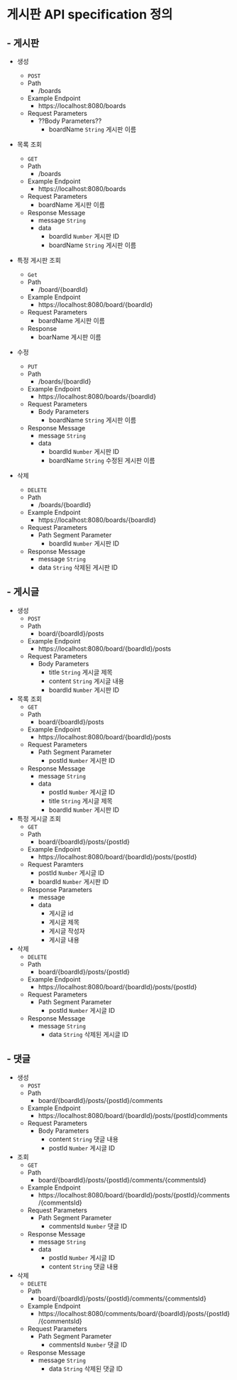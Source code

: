 # 게시판 API specification 정의
## - 게시판
- 생성
    - `POST`
    - Path
        - /boards
    - Example Endpoint
        - https://localhost:8080/boards
    - Request Parameters
        - ??Body Parameters??
            - boardName `String` 게시판 이름
- 목록 조회
    - `GET`
    - Path
        - /boards
    - Example Endpoint
        - https://localhost:8080/boards
    - Request Parameters
      - boardName 게시판 이름
  - Response Message
      - message `String`
      - data
          - boardId `Number` 게시판 ID
          - boardName `String` 게시판 이름
        
- 특정 게시판 조회
  - `Get`
  - Path
    - /board/{boardId}
  - Example Endpoint
      - https://localhost:8080/board/{boardId}
  - Request Parameters
    - boardName 게시판 이름
  - Response
    - boarName 게시판 이름
- 수정
    - `PUT`
    - Path
        - /boards/{boardId}
    - Example Endpoint
        - https://localhost:8080/boards/{boardId}
    - Request Parameters
        - Body Parameters
            - boardName `String` 게시판 이름
    - Response Message
      - message `String`
      - data 
        - boardId `Number` 게시판 ID
        - boardName `String` 수정된 게시판 이름
- 삭제
    - `DELETE`
    - Path
        - /boards/{boardId}
    - Example Endpoint
      - https://localhost:8080/boards/{boardId}
    - Request Parameters
        - Path Segment Parameter
            - boardId `Number` 게시판 ID
    - Response Message
        - message `String`
        - data `String` 삭제된 게시판 ID

## - 게시글
- 생성
    - `POST`
    - Path
        - board/{boardId}/posts
    - Example Endpoint
        - https://localhost:8080/board/{boardId}/posts
    - Request Parameters
        - Body Parameters
            - title `String` 게시글 제목
            - content `String` 게시글 내용
            - boardId `Number` 게시판 ID
- 목록 조회
    - `GET`
    - Path
        - board/{boardId}/posts
    - Example Endpoint
        - https://localhost:8080/board/{boardId}/posts
    - Request Parameters
        - Path Segment Parameter
            - postId `Number` 게시판 ID
    - Response Message
        - message `String`
        - data
            - postId `Number` 게시글 ID
            - title `String` 게시글 제목
            - boardId `Number` 게시판 ID
- 특정 게시글 조회
  - `GET`
  - Path
    - board/{boardId}/posts/{postId}
  - Example Endpoint
    - https://localhost:8080/board/{boardId}/posts/{postId}
  - Request Paramters
    - postId `Number` 게시글 ID
    - boardId `Number` 게시판 ID
  - Response Parameters
    - message
    - data
      - 게시글 id
      - 게시글 제목
      - 게시글 작성자
      - 게시글 내용
- 삭제
    - `DELETE`
    - Path
        - board/{boardId}/posts/{postId}
    - Example Endpoint
        - https://localhost:8080/board/{boardId}/posts/{postId}
    - Request Parameters
        - Path Segment Parameter
            - postId `Number` 게시글 ID
    - Response Message
        - message `String`
            - data `String` 삭제된 게시글 ID
## - 댓글
- 생성
    - `POST`
    - Path
        - board/{boardId}/posts/{postId}/comments
    - Example Endpoint
        - https://localhost:8080/board/{boardId}/posts/{postId}comments
    - Request Parameters
        - Body Parameters
            - content `String` 댓글 내용
            - postId `Number` 게시글 ID
- 조회
    - `GET`
    - Path
        - board/{boardId}/posts/{postId}/comments/{commentsId}
    - Example Endpoint
        - https://localhost:8080/board/{boardId}/posts/{postId}/comments/{commentsId}
    - Request Parameters
        - Path Segment Parameter
            - commentsId `Number` 댓글 ID
    - Response Message
        - message `String`
        - data
            - postId `Number` 게시글 ID
            - content `String` 댓글 내용
- 삭제
    - `DELETE`
    - Path
        - board/{boardId}/posts/{postId}/comments/{commentsId}
    - Example Endpoint
        - https://localhost:8080/comments/board/{boardId}/posts/{postId}/{commentsId}
    - Request Parameters
        - Path Segment Parameter
            - commentsId `Number` 댓글 ID
    - Response Message
        - message `String`
            - data `String` 삭제된 댓글 ID